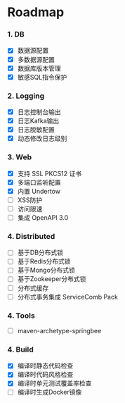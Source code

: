 # Roadmap

### 1. DB

- [x] 数据源配置
- [x] 多数据源配置
- [x] 数据库版本管理
- [x] 敏感SQL指令保护

### 2. Logging

- [x] 日志控制台输出
- [x] 日志Kafka输出
- [x] 日志脱敏配置
- [x] 动态修改日志级别

### 3. Web

- [x] 支持 SSL PKCS12 证书
- [x] 多端口监听配置
- [x] 内置 Undertow
- [ ] XSS防护
- [ ] 访问限速
- [ ] 集成 OpenAPI 3.0

### 4. Distributed

- [ ] 基于DB分布式锁 
- [ ] 基于Redis分布式锁
- [ ] 基于Mongo分布式锁
- [ ] 基于Zookeeper分布式锁
- [ ] 分布式缓存
- [ ] 分布式事务集成 ServiceComb Pack

### 4. Tools

- [ ] maven-archetype-springbee

### 4. Build

- [x] 编译时静态代码检查
- [x] 编译时代码风格检查
- [x] 编译时单元测试覆盖率检查
- [ ] 编译时生成Docker镜像